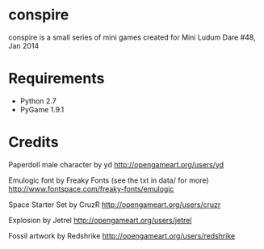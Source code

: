 conspire
========

conspire is a small series of mini games created for Mini Ludum Dare #48, Jan 2014

# Requirements

* Python 2.7
* PyGame 1.9.1

# Credits

Paperdoll male character by yd
http://opengameart.org/users/yd

Emulogic font by Freaky Fonts (see the txt in data/ for more)
http://www.fontspace.com/freaky-fonts/emulogic

Space Starter Set by CruzR
http://opengameart.org/users/cruzr

Explosion by Jetrel
http://opengameart.org/users/jetrel

Fossil artwork by Redshrike
http://opengameart.org/users/redshrike
